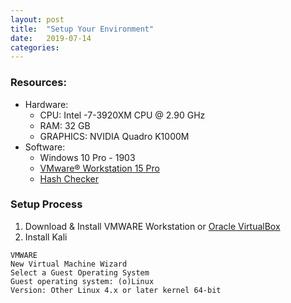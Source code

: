 ```yaml
---
layout: post
title:  "Setup Your Environment"
date:   2019-07-14
categories: 
---
```


### Resources:
* Hardware:
	* CPU: Intel -7-3920XM CPU @ 2.90 GHz
	* RAM: 32 GB 
	* GRAPHICS: NVIDIA Quadro K1000M
* Software:
	* Windows 10 Pro - 1903
	* [VMware® Workstation 15 Pro][VMWARE]
	* [Hash Checker][HASH]

### Setup Process 
1. Download & Install VMWARE Workstation or [Oracle VirtualBox][ORACLE] 
2. Install Kali
```
VMWARE 
New Virtual Machine Wizard
Select a Guest Operating System
Guest operating system: (o)Linux
Version: Other Linux 4.x or later kernel 64-bit
```


[VMWARE]: https://www.vmware.com/products/workstation-pro.html
[HASH]: https://hashchecker.net/
[ORACLE]: https://www.virtualbox.org/
[KALI]: https://www.kali.org/kali-linux-releases/
